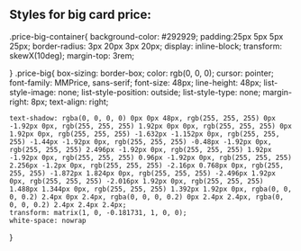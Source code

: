 


## Styles for  big card price:

.price-big-container{
    background-color: #292929;
    padding:25px 5px 5px 25px;
    border-radius: 3px 20px 3px 20px;
    display: inline-block;
    transform: skewX(10deg);
    margin-top: 3rem;

}
.price-big{
    box-sizing: border-box;
    color: rgb(0, 0, 0);
    cursor: pointer;
    font-family: MMPrice, sans-serif;
    font-size: 48px;
    line-height: 48px;
    list-style-image: none;
    list-style-position: outside;
    list-style-type: none;
    margin-right: 8px;
    text-align: right;

    text-shadow: rgba(0, 0, 0, 0) 0px 0px 48px, rgb(255, 255, 255) 0px -1.92px 0px, rgb(255, 255, 255) 1.92px 0px 0px, rgb(255, 255, 255) 0px 1.92px 0px, rgb(255, 255, 255) -1.632px -1.152px 0px, rgb(255, 255, 255) -1.44px -1.92px 0px, rgb(255, 255, 255) -0.48px -1.92px 0px, rgb(255, 255, 255) 2.496px -1.92px 0px, rgb(255, 255, 255) 1.92px -1.92px 0px, rgb(255, 255, 255) 0.96px -1.92px 0px, rgb(255, 255, 255) 2.256px -1.2px 0px, rgb(255, 255, 255) -2.16px 0.768px 0px, rgb(255, 255, 255) -1.872px 1.824px 0px, rgb(255, 255, 255) -2.496px 1.92px 0px, rgb(255, 255, 255) -2.016px 1.92px 0px, rgb(255, 255, 255) 1.488px 1.344px 0px, rgb(255, 255, 255) 1.392px 1.92px 0px, rgba(0, 0, 0, 0.2) 2.4px 0px 2.4px, rgba(0, 0, 0, 0.2) 0px 2.4px 2.4px, rgba(0, 0, 0, 0.2) 2.4px 2.4px 2.4px;
    transform: matrix(1, 0, -0.181731, 1, 0, 0);
    white-space: nowrap
}